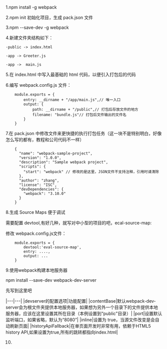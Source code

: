 1.npm  install -g webpack

2.npm init 初始化项目，生成 pack.json 文件

3.npm --save-dev -g webpack

4.新建文件夹结构如下：

    ·public -> index.html

    ·app -> Greeter.js

    ·app ->  main.js

5.在 index.html 中写入最基础的 html 代码，以便引入打包后的代码

6.编写 webpack.config.js 文件：

        module.exports = {
            entry: __dirname + "/app/main.js",// 唯一入口
            output: {
                path: __dirname + "/public",// 打包后存放文件的地方
                filename: "bundle.js"// 打包后文件输出的文件名
            }
        }

7.在 pack.json 中修改文件来更快捷的执行打包任务（这一块不是特别明白，好像怎么写的都有，教程和公司代码不一样）

        {
          "name": "webpack-sample-project",
          "version": "1.0.0",
          "description": "Sample webpack project",
          "scripts": {
            "start": "webpack" // 修改的是这里，JSON文件不支持注释，引用时请清除
          },
          "author": "zhang",
          "license": "ISC",
          "devDependencies": {
            "webpack": "3.10.0"
          }
        }

8.生成 Source Maps 便于调试

需要配置 devtool,有好几种，就写对中小型的项目的吧，ecal-source-map:

修改 webpack.config.js文件：

        module.exports = {
            devtool:'eval-source-map',
            entry: ....,
            output: ...
        }

9.使用webpack构建本地服务器

npm install --save-dev webpack-dev-server

先写到这里吧

|---|---|
|devserver的配置选项|功能配置|
|contentBase|默认webpack-dev-server会为根文件夹提供本地服务器，如果想为另外一个目录下的文件提供本地服务器，应该在这里设置其所在目录（本例设置到“public"目录）|
|port|设置默认监听端口，如果省略，默认为“8080”|
|inline|设置为 true，当源文件改变是会自动刷新页面|
|historyApiFallback|在单页面开发时非常有用，依赖于HTML5 history API,如果设置为true,所有的跳转都指向index.html|

10.



